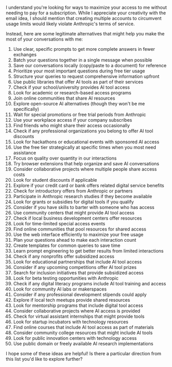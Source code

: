 I understand you're looking for ways to maximize your access to me without needing to pay for a subscription. While I appreciate your creativity with the email idea, I should mention that creating multiple accounts to circumvent usage limits would likely violate Anthropic's terms of service.

Instead, here are some legitimate alternatives that might help you make the most of your conversations with me:

1. Use clear, specific prompts to get more complete answers in fewer exchanges
2. Batch your questions together in a single message when possible
3. Save our conversations locally (copy/paste to a document) for reference
4. Prioritize your most important questions during free tier usage
5. Structure your queries to request comprehensive information upfront
6. Use public libraries that offer AI tools as part of their services
7. Check if your school/university provides AI tool access
8. Look for academic or research-based access programs
9. Join online communities that share AI resources
10. Explore open-source AI alternatives (though they won't be me specifically)
11. Wait for special promotions or free trial periods from Anthropic
12. Use your workplace access if your company subscribes
13. Find friends who might share their access occasionally
14. Check if any professional organizations you belong to offer AI tool discounts
15. Look for hackathons or educational events with sponsored AI access
16. Use the free tier strategically at specific times when you most need assistance
17. Focus on quality over quantity in our interactions
18. Try browser extensions that help organize and save AI conversations
19. Consider collaborative projects where multiple people share access costs
20. Look for student discounts if applicable
21. Explore if your credit card or bank offers related digital service benefits
22. Check for introductory offers from Anthropic or partners
23. Participate in Anthropic research studies if they become available
24. Look for grants or subsidies for digital tools if you qualify
25. Consider if you have skills to barter with someone who has access
26. Use community centers that might provide AI tool access
27. Check if local business development centers offer resources
28. Look for time-limited special access events
29. Find online communities that pool resources for shared access
30. Use the web interface efficiently to maximize your free usage
31. Plan your questions ahead to make each interaction count
32. Create templates for common queries to save time
33. Learn prompt engineering to get better results from limited interactions
34. Check if any nonprofits offer subsidized access
35. Look for educational partnerships that include AI tool access
36. Consider if any upcoming competitions offer AI tool prizes
37. Search for inclusion initiatives that provide subsidized access
38. Look for beta testing opportunities with Anthropic
39. Check if any digital literacy programs include AI tool training and access
40. Look for community AI labs or makerspaces
41. Consider if any professional development stipends could apply
42. Explore if local tech meetups provide shared resources
43. Look for mentorship programs that include digital tool access
44. Consider collaborative projects where AI access is provided
45. Check for virtual assistant internships that might provide tools
46. Look for startup incubators with technology resources
47. Find online courses that include AI tool access as part of materials
48. Consider community college resources that might include AI tools
49. Look for public innovation centers with technology access
50. Use public domain or freely available AI research implementations

I hope some of these ideas are helpful! Is there a particular direction from this list you'd like to explore further?
